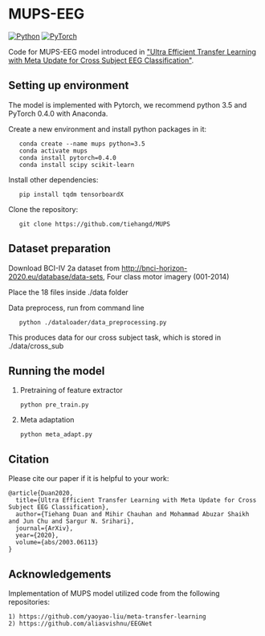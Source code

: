 # MUPS-EEG
[![Python](https://img.shields.io/badge/python-3.5-blue.svg)](https://www.python.org/)
[![PyTorch](https://img.shields.io/badge/pytorch-0.4.0-%237732a8)](https://github.com/y2l/meta-transfer-learning/tree/master/pytorch)

Code for MUPS-EEG model introduced in ["Ultra Efficient Transfer Learning with Meta Update for Cross Subject EEG Classification"](https://arxiv.org/pdf/2003.06113.pdf).


## Setting up environment

   The model is implemented with Pytorch, we recommend python 3.5 and PyTorch 0.4.0 with Anaconda.
   
   Create a new environment and install python packages in it:
   
       conda create --name mups python=3.5
       conda activate mups
       conda install pytorch=0.4.0
       conda install scipy scikit-learn
   
   Install other dependencies:
   
       pip install tqdm tensorboardX
       
   Clone the repository:
   
       git clone https://github.com/tiehangd/MUPS
       
## Dataset preparation

   Download BCI-IV 2a dataset from http://bnci-horizon-2020.eu/database/data-sets, Four class motor imagery (001-2014)
   
   Place the 18 files inside ./data folder
   
   Data preprocess, run from command line
   
       python ./dataloader/data_preprocessing.py
   
   This produces data for our cross subject task, which is stored in ./data/cross_sub
   
## Running the model
   1) Pretraining of feature extractor
   
          python pre_train.py
     
   2) Meta adaptation 
   
          python meta_adapt.py
          
          
          
## Citation

Please cite our paper if it is helpful to your work:

```
@article{Duan2020,
  title={Ultra Efficient Transfer Learning with Meta Update for Cross Subject EEG Classification},
  author={Tiehang Duan and Mihir Chauhan and Mohammad Abuzar Shaikh and Jun Chu and Sargur N. Srihari},
  journal={ArXiv},
  year={2020},
  volume={abs/2003.06113}
}
```


## Acknowledgements

  Implementation of MUPS model utilized code from the following repositories:
    
    1) https://github.com/yaoyao-liu/meta-transfer-learning
    2) https://github.com/aliasvishnu/EEGNet
      
      
      
      
      
     
   
   
   


